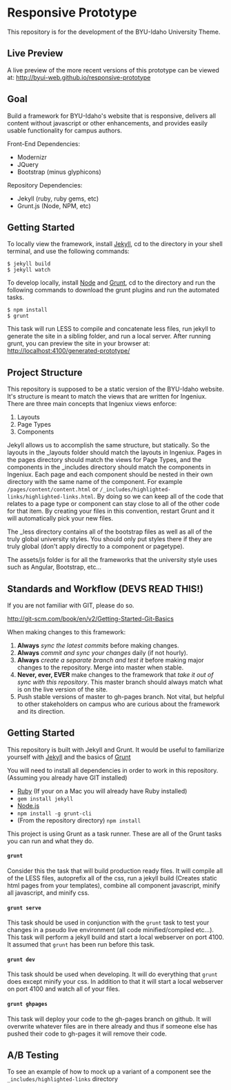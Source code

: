 Responsive Prototype
====================

This repository is for the development of the BYU-Idaho University Theme.

## Live Preview ##

A live preview of the more recent versions of this prototype can be viewed at: <http://byui-web.github.io/responsive-prototype>

## Goal ##

Build a framework for BYU-Idaho's website that is responsive, delivers all content without javascript or other enhancements, and provides easily usable functionality for campus authors.

Front-End Dependencies:
* Modernizr
* JQuery
* Bootstrap (minus glyphicons)

Repository Dependencies:
* Jekyll (ruby, ruby gems, etc)
* Grunt.js (Node, NPM, etc)

## Getting Started ##

To locally view the framework, install [Jekyll](http://jekyllrb.com/), cd to the directory in your shell terminal, and use the following commands:
```
$ jekyll build
$ jekyll watch
```
    
To develop locally, install [Node](http://nodejs.org/download/) and [Grunt](http://gruntjs.com/getting-started), cd to the directory and run the following commands to download the grunt plugins and run the automated tasks.
```
$ npm install
$ grunt
```

This task will run LESS to compile and concatenate less files, run jekyll to generate the site in a sibling folder, and run a local server. After running grunt, you can preview the site in your browser at: <http://localhost:4100/generated-prototype/>

## Project Structure ##
This repository is supposed to be a static version of the BYU-Idaho website.  It's structure is meant to match the views that are written for Ingeniux.  There are three main concepts that Ingeniux views enforce:

1. Layouts
2. Page Types
3. Components

Jekyll allows us to accomplish the same structure, but statically.  So the layouts in the _layouts folder should match the layouts in Ingeniux. Pages in the pages directory should match the views for Page Types, and the components in the _includes directory should match the components in Ingeniux.
Each page and each component should be nested in their own directory with the same name of the component.  For example `/pages/content/content.html` or `/_includes/highlighted-links/highlighted-links.html`. By doing so we can keep all of the code that relates to a page type or component can stay close to all of the other code for that item. By creating your files in this convention, restart Grunt and it will automatically pick your new files.

The _less directory contains all of the bootstrap files as well as all of the truly global university styles.  You should only put styles there if they are truly global (don't apply directly to a component or pagetype).

The assets/js folder is for all the frameworks that the university style uses such as Angular, Bootstrap, etc...
## Standards and Workflow (DEVS READ THIS!) ##

If you are not familiar with GIT, please do so.

http://git-scm.com/book/en/v2/Getting-Started-Git-Basics

When making changes to this framework:

1. **Always** _sync the latest commits_ before making changes.
2. **Always** _commit and sync your changes_ daily (if not hourly).
3. **Always** _create a separate branch and test it_ before making major changes to the repository. Merge into master when stable.
4. **Never, ever, EVER** make changes to the framework that _take it out of sync with this repository_. This master branch should always match what is on the live version of the site.
5. Push stable versions of master to gh-pages branch. Not vital, but helpful to other stakeholders on campus who are curious about the framework and its direction.


## Getting Started ##

This repository is built with Jekyll and Grunt.  It would be useful to familiarize yourself with [Jekyll](http://jekyllrb.com/) and the basics of [Grunt](http://gruntjs.com)

You will need to install all dependencies in order to work in this repository. (Assuming you already have GIT installed)
* [Ruby](https://www.ruby-lang.org/en/installation/) (If your on a Mac you will already have Ruby installed)
* `gem install jekyll`
* [Node.js](http://nodejs.org/)
* `npm install -g grunt-cli`
* (From the repository directory) `npm install`

This project is using Grunt as a task runner.  These are all of the Grunt tasks you can run and what they do.

#### `grunt` ####
Consider this the task that will build production ready files.  It will compile all of the LESS files, autoprefix all of the css, run a jekyll build (Creates static html pages from your templates), combine all component javascript, minify all javascript, and minify css.

#### `grunt serve` ####
This task should be used in conjunction with the `grunt` task to test your changes in a pseudo live environment (all code minified/compiled etc...).  This task will perform a jekyll build and start a local webserver on port 4100.  It assumed that `grunt` has been run before this task.

#### `grunt dev` ####
This task should be used when developing. It will do everything that `grunt` does except minify your css. In addition to that it will start a local webserver on port 4100 and watch all of your files.

#### `grunt ghpages` ####
This task will deploy your code to the gh-pages branch on github.  It will overwrite whatever files are in there already and thus if someone else has pushed their code to gh-pages it will remove their code.

## A/B Testing ##

To see an example of how to mock up a variant of a component see the `_includes/highlighted-links` directory
